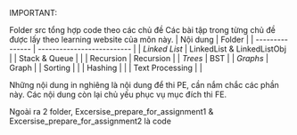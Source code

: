 IMPORTANT: 

Folder src tổng hợp code theo các chủ đề
Các bài tập trong từng chủ đề được lấy theo learning website của môn này. 
| Nội dung        | Folder                     |
| --------------- | -------------------------- |
| *Linked List*   | LinkedList & LinkedListObj |
| Stack & Queue   |                            |
| Recursion       | Recursion                  |
| *Trees*         | BST                        |
| *Graphs*        | Graph                      |
| Sorting         |                            |
| Hashing         |                            |
| Text Processing |                            |

Những nội dung in nghiêng là nội dung để thi PE, cần nắm chắc các phần này. 
Các nội dung còn lại chủ yếu phục vụ mục đích thi FE. 

Ngoài ra 2 folder, Excersise_prepare_for_assignment1 & Excersise_prepare_for_assignment2 là code 